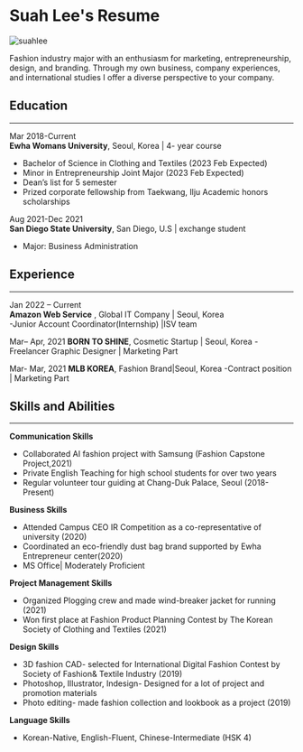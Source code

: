 # Suah Lee's Resume


![suahlee](https://user-images.githubusercontent.com/100741185/156727894-32b68bbe-c8cd-415a-b58b-b6521bd590ff.png)

Fashion industry major with an enthusiasm for marketing, entrepreneurship, design, and branding. Through my
own business, company experiences, and international studies I offer a diverse perspective to your company.

## Education
---
Mar 2018-Current  
**Ewha Womans University**, Seoul, Korea | 4- year course
 - Bachelor of Science in Clothing and Textiles (2023 Feb Expected)
 - Minor in Entrepreneurship Joint Major (2023 Feb Expected)
 - Dean’s list for 5 semester
 - Prized corporate fellowship from Taekwang, Ilju Academic honors scholarships
                  
Aug 2021-Dec 2021  
**San Diego State University**, San Diego, U.S | exchange student
 - Major: Business Administration

## Experience
---
Jan 2022 – Current  
**Amazon Web Service** , Global IT Company | Seoul, Korea   
-Junior Account Coordinator(Internship) |ISV team  

Mar– Apr, 2021
**BORN TO SHINE**, Cosmetic Startup | Seoul, Korea
-Freelancer Graphic Designer | Marketing Part  

Mar- Mar, 2021
**MLB KOREA**, Fashion Brand|Seoul, Korea
-Contract position | Marketing Part

## Skills and Abilities
---
**Communication Skills**  
- Collaborated AI fashion project with Samsung (Fashion Capstone Project,2021)  
- Private English Teaching for high school students for over two years  
- Regular volunteer tour guiding at Chang-Duk Palace, Seoul (2018-Present)  

**Business Skills**  
- Attended Campus CEO IR Competition as a co-representative of university (2020)  
- Coordinated an eco-friendly dust bag brand supported by Ewha Entrepreneur center(2020)  
- MS Office| Moderately Proficient  

**Project Management Skills**  
- Organized Plogging crew and made wind-breaker jacket for running (2021)  
- Won first place at Fashion Product Planning Contest by The Korean Society of Clothing and Textiles (2021)  

**Design Skills**  
- 3D fashion CAD- selected for International Digital Fashion Contest by Society of Fashion& Textile Industry (2019)  
- Photoshop, Illustrator, Indesign- Designed for a lot of project and promotion materials  
- Photo editing- made fashion collection and lookbook as a project (2019)  

**Language Skills**  
- Korean-Native, English-Fluent, Chinese-Intermediate (HSK 4)  

